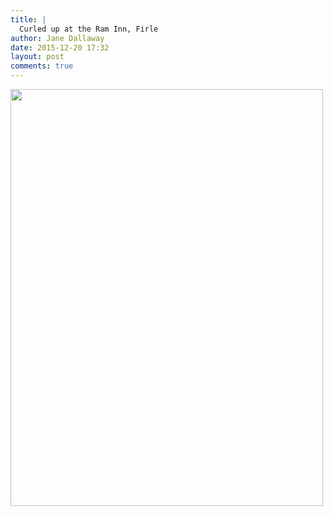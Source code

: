 ```yaml
---
title: |
  Curled up at the Ram Inn, Firle
author: Jane Dallaway
date: 2015-12-20 17:32
layout: post
comments: true
---
```


<div><a href="http://static.skitters.dallaway.com/tp_IMG_5095.JPG"><img src="http://static.skitters.dallaway.com/tp_thumb_IMG_5095.JPG" width="500" height="667"/></a></div>



  

      
